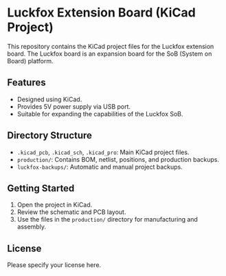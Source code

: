 # Luckfox Extension Board (KiCad Project)

This repository contains the KiCad project files for the Luckfox extension board. The Luckfox board is an expansion board for the SoB (System on Board) platform.

## Features

- Designed using KiCad.
- Provides 5V power supply via USB port.
- Suitable for expanding the capabilities of the Luckfox SoB.

## Directory Structure

- `.kicad_pcb`, `.kicad_sch`, `.kicad_pro`: Main KiCad project files.
- `production/`: Contains BOM, netlist, positions, and production backups.
- `luckfox-backups/`: Automatic and manual project backups.

## Getting Started

1. Open the project in KiCad.
2. Review the schematic and PCB layout.
3. Use the files in the `production/` directory for manufacturing and assembly.

## License

Please specify your license here.

